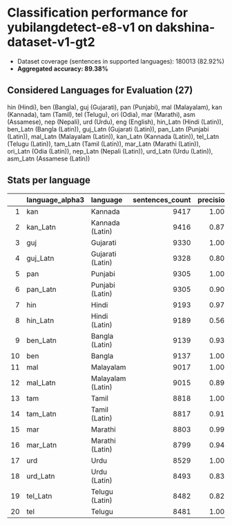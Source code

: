 # Classification performance for yubilangdetect-e8-v1 on dakshina-dataset-v1-gt2

- Dataset coverage (sentences in supported languages): 180013 (82.92%)
- **Aggregated accuracy: 89.38%**

<h2 id="supported-languages">Considered Languages for Evaluation (27)</h2>

hin (Hindi), ben (Bangla), guj (Gujarati), pan (Punjabi), mal (Malayalam), kan (Kannada), tam (Tamil), tel (Telugu), ori (Odia), mar (Marathi), asm (Assamese), nep (Nepali), urd (Urdu), eng (English), hin_Latn (Hindi (Latin)), ben_Latn (Bangla (Latin)), guj_Latn (Gujarati (Latin)), pan_Latn (Punjabi (Latin)), mal_Latn (Malayalam (Latin)), kan_Latn (Kannada (Latin)), tel_Latn (Telugu (Latin)), tam_Latn (Tamil (Latin)), mar_Latn (Marathi (Latin)), ori_Latn (Odia (Latin)), nep_Latn (Nepali (Latin)), urd_Latn (Urdu (Latin)), asm_Latn (Assamese (Latin))

<h2 id="metrics-per-language">Stats per language</h2>

|    | language_alpha3   | language          |   sentences_count |   precision |   recall |    f1 |   tp |   fp |     tn |   fn |
|---:|:------------------|:------------------|------------------:|------------:|---------:|------:|-----:|-----:|-------:|-----:|
|  1 | kan               | Kannada           |              9417 |       1.000 |    1.000 | 1.000 | 9417 |    0 | 170596 |    0 |
|  2 | kan_Latn          | Kannada (Latin)   |              9416 |       0.872 |    0.959 | 0.856 | 9027 | 1325 | 169272 |  389 |
|  3 | guj               | Gujarati          |              9330 |       1.000 |    1.000 | 1.000 | 9330 |    0 | 170683 |    0 |
|  4 | guj_Latn          | Gujarati (Latin)  |              9328 |       0.802 |    0.885 | 0.762 | 8252 | 2039 | 168646 | 1076 |
|  5 | pan               | Punjabi           |              9305 |       1.000 |    1.000 | 1.000 | 9305 |    1 | 170707 |    0 |
|  6 | pan_Latn          | Punjabi (Latin)   |              9305 |       0.909 |    0.761 | 0.796 | 7083 |  707 | 170001 | 2222 |
|  7 | hin               | Hindi             |              9193 |       0.975 |    0.990 | 0.970 | 9105 |  236 | 170584 |   88 |
|  8 | hin_Latn          | Hindi (Latin)     |              9189 |       0.560 |    0.429 | 0.408 | 3944 | 3101 | 167723 | 5245 |
|  9 | ben_Latn          | Bangla (Latin)    |              9139 |       0.935 |    0.938 | 0.907 | 8568 |  597 | 170277 |  571 |
| 10 | ben               | Bangla            |              9137 |       1.000 |    1.000 | 1.000 | 9134 |    2 | 170874 |    3 |
| 11 | mal               | Malayalam         |              9017 |       1.000 |    1.000 | 1.000 | 9017 |    0 | 170996 |    0 |
| 12 | mal_Latn          | Malayalam (Latin) |              9015 |       0.890 |    0.935 | 0.863 | 8433 | 1045 | 169953 |  582 |
| 13 | tam               | Tamil             |              8818 |       1.000 |    1.000 | 1.000 | 8817 |    0 | 171195 |    1 |
| 14 | tam_Latn          | Tamil (Latin)     |              8817 |       0.913 |    0.978 | 0.904 | 8621 |  818 | 170378 |  196 |
| 15 | mar               | Marathi           |              8803 |       0.996 |    0.969 | 0.980 | 8528 |   33 | 171177 |  275 |
| 16 | mar_Latn          | Marathi (Latin)   |              8799 |       0.940 |    0.870 | 0.878 | 7655 |  488 | 170726 | 1144 |
| 17 | urd               | Urdu              |              8529 |       1.000 |    1.000 | 1.000 | 8529 |    4 | 171480 |    0 |
| 18 | urd_Latn          | Urdu (Latin)      |              8493 |       0.836 |    0.213 | 0.328 | 1805 |  355 | 171165 | 6688 |
| 19 | tel_Latn          | Telugu (Latin)    |              8482 |       0.820 |    0.924 | 0.793 | 7838 | 1725 | 169806 |  644 |
| 20 | tel               | Telugu            |              8481 |       1.000 |    1.000 | 1.000 | 8481 |    0 | 171532 |    0 |